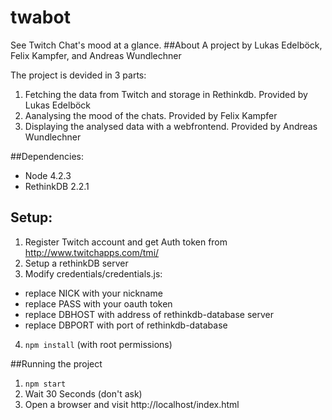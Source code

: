 # twabot

See Twitch Chat's mood at a glance.
##About
A project by Lukas Edelböck, Felix Kampfer, and Andreas Wundlechner

The project is devided in 3 parts:

1. Fetching the data from Twitch and storage in Rethinkdb. Provided by Lukas Edelböck
1. Aanalysing the mood of the chats. Provided by Felix Kampfer
1. Displaying the analysed data with a webfrontend. Provided by Andreas Wundlechner

##Dependencies:
- Node 4.2.3
- RethinkDB 2.2.1

## Setup:
1. Register Twitch account and get Auth token from http://www.twitchapps.com/tmi/
2. Setup a rethinkDB server
2. Modify credentials/credentials.js:
  - replace NICK with your nickname
  - replace PASS with your oauth token
  - replace DBHOST with address of rethinkdb-database server
  - replace DBPORT with port of rethinkdb-database
4. `npm install` (with root permissions)

##Running the project
1. `npm start` 
2. Wait 30 Seconds (don't ask)
3. Open a browser and visit http://localhost/index.html

